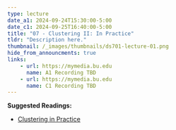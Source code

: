 ```yaml
---
type: lecture
date_a1: 2024-09-24T15:30:00-5:00
date_c1: 2024-09-25T16:40:00-5:00
title: "07 - Clustering II: In Practice"
tldr: "Description here."
thumbnail: /_images/thumbnails/ds701-lecture-01.png
hide_from_announcments: true
links: 
    - url: https://mymedia.bu.edu
      name: A1 Recording TBD
    - url: https://mymedia.bu.edu
      name: C1 Recording TBD
---
```


**Suggested Readings:**
- [Clustering in Practice](https://tools4ds.github.io/DS701-Course-Notes/07-Clustering-II-in-practice.html)

